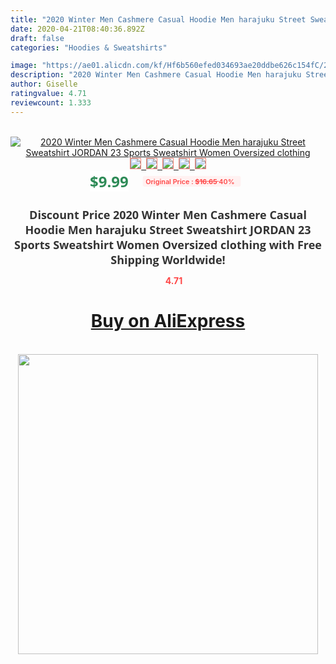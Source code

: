 ```yaml
---
title: "2020 Winter Men Cashmere Casual Hoodie Men harajuku Street Sweatshirt JORDAN 23 Sports Sweatshirt Women Oversized clothing"
date: 2020-04-21T08:40:36.892Z
draft: false
categories: "Hoodies & Sweatshirts"

image: "https://ae01.alicdn.com/kf/Hf6b560efed034693ae20ddbe626c154fC/2020-Winter-Men-Cashmere-Casual-Hoodie-Men-harajuku-Street-Sweatshirt-JORDAN-23-Sports-Sweatshirt-Women-Oversized.jpg"
description: "2020 Winter Men Cashmere Casual Hoodie Men harajuku Street Sweatshirt JORDAN 23 Sports Sweatshirt Women Oversized clothing"
author: Giselle
ratingvalue: 4.71
reviewcount: 1.333
---
```

<br>
<div style="text-align: center;">
<a href="https://s.click.aliexpress.com/e/_AUfSOh" target="_blank" rel="nofollow noopener noreferrer"><img alt="2020 Winter Men Cashmere Casual Hoodie Men harajuku Street Sweatshirt JORDAN 23 Sports Sweatshirt Women Oversized clothing" class="magnifier-image" src="https://ae01.alicdn.com/kf/Hf6b560efed034693ae20ddbe626c154fC/2020-Winter-Men-Cashmere-Casual-Hoodie-Men-harajuku-Street-Sweatshirt-JORDAN-23-Sports-Sweatshirt-Women-Oversized.jpg_640x640.jpg">
<br>
<img style="border:1px solid salmon" src="https://ae01.alicdn.com/kf/Hf6b560efed034693ae20ddbe626c154fC/2020-Winter-Men-Cashmere-Casual-Hoodie-Men-harajuku-Street-Sweatshirt-JORDAN-23-Sports-Sweatshirt-Women-Oversized.jpg_120x120.jpg">&nbsp;&nbsp;<img style="border:1px solid salmon" src="https://ae01.alicdn.com/kf/Hbd408674346a47abb63f49e79026171eR/2020-Winter-Men-Cashmere-Casual-Hoodie-Men-harajuku-Street-Sweatshirt-JORDAN-23-Sports-Sweatshirt-Women-Oversized.jpg_120x120.jpg">&nbsp;&nbsp;<img style="border:1px solid salmon" src="https://ae01.alicdn.com/kf/H5a463c1388ab44d282f449dc7537a614O/2020-Winter-Men-Cashmere-Casual-Hoodie-Men-harajuku-Street-Sweatshirt-JORDAN-23-Sports-Sweatshirt-Women-Oversized.jpg_120x120.jpg">&nbsp;&nbsp;<img style="border:1px solid salmon" src="https://ae01.alicdn.com/kf/Hc7ba0b97c62c41c4b690eaa9200d1f1d9/2020-Winter-Men-Cashmere-Casual-Hoodie-Men-harajuku-Street-Sweatshirt-JORDAN-23-Sports-Sweatshirt-Women-Oversized.jpg_120x120.jpg">&nbsp;&nbsp;<img style="border:1px solid salmon" src="https://ae01.alicdn.com/kf/H1c8e2682ccb949d5ad58e2b4a313c2e9T/2020-Winter-Men-Cashmere-Casual-Hoodie-Men-harajuku-Street-Sweatshirt-JORDAN-23-Sports-Sweatshirt-Women-Oversized.jpg_120x120.jpg"></a></div><br0>
<div style="text-align: center;"><span style="background-color: white; border: 0px; box-sizing: border-box; color: seagreen; display: inline-block; font-family: &quot;open sans&quot; , &quot;arial&quot; , &quot;helvetica&quot; , sans-serif , &quot;heiti&quot;; font-size: 24px; font-stretch: inherit; font-weight: 700; line-height: inherit; margin: 0px 10px 0px 0px; padding: 0px; vertical-align: middle;">$9.99 </span>
<span style="background: rgb(255 , 241 , 241); border-radius: 3px; border: 0px; box-sizing: border-box; color: #ff4747; display: inline-block; font-family: inherit; font-size: 12px; font-stretch: inherit; font-style: inherit; font-variant: inherit; font-weight: 600; line-height: inherit; margin: 0px; padding: 2px 5px; transform: scale(0.9); vertical-align: middle;">Original Price : <b style="text-decoration: line-through;">$16.65 </b> 40%&nbsp;&nbsp;</span></div>
<h1 style="color: #333333; display: inline-block; font-family: &quot;open sans&quot; , &quot;arial&quot; , &quot;helvetica&quot; , sans-serif , &quot;heiti&quot;; font-size: 18px; font-stretch: inherit; font-weight: 700; text-align: center;">Discount Price 2020 Winter Men Cashmere Casual Hoodie Men harajuku Street Sweatshirt JORDAN 23 Sports Sweatshirt Women Oversized clothing with Free Shipping Worldwide!</h1>
<div style="color: #ff4747; text-align: center;">
<img src="https://4.bp.blogspot.com/-M0ZcTcb-5uY/XleCXlxnR4I/AAAAAAAAAEc/OrjgMkXV1oMQFaCRZj5HQwOCBcu3w1FegCPcBGAYYCw/s1600/star.png" style="height: 15px;">&nbsp;<b>4.71</b></div>
<div class="button_cont" align="center"><a class="buynow_a" href="https://s.click.aliexpress.com/e/_AUfSOh" target="_blank" rel="nofollow noopener noreferrer"><H1>Buy on AliExpress</H1></a></div><br>
<div class="separator" style="clear: both; text-align: center;">
<img src="https://lh3.googleusercontent.com/-pTy5HemUv9M/XlePHvY0dAI/AAAAAAAAAE4/0nX5iRUoIWY8eMW9Dpxeirr157OZliDIgCLcBGAsYHQ/s1600/badge.gif" width="480">
</div>
